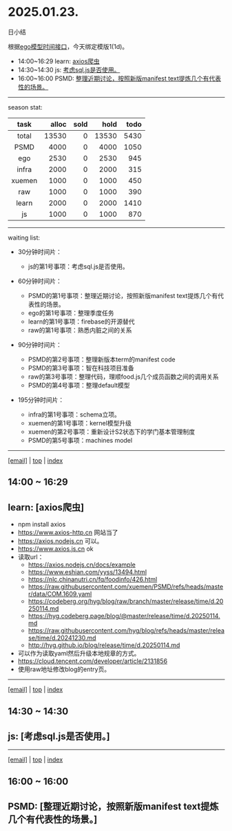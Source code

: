 # 2025.01.23.
日小结

<a id="top"></a>
根据[ego模型时间接口](https://gitee.com/hyg/blog/blob/master/timeflow.md)，今天绑定模版1(1d)。

<a id="index"></a>
- 14:00~16:29	learn: [axios爬虫](#20250123140000)
- 14:30~14:30	js: [考虑sql.js是否使用。](#20250123143000)
- 16:00~16:00	PSMD: [整理近期讨论，按照新版manifest text提炼几个有代表性的场景。](#20250123160000)

---
season stat:

| task | alloc | sold | hold | todo |
| :---: | ---: | ---: | ---: | ---: |
| total | 13530 | 0 | 13530 | 5430 |
| PSMD | 4000 | 0 | 4000 | 1050 |
| ego | 2530 | 0 | 2530 | 945 |
| infra | 2000 | 0 | 2000 | 315 |
| xuemen | 1000 | 0 | 1000 | 450 |
| raw | 1000 | 0 | 1000 | 390 |
| learn | 2000 | 0 | 2000 | 1410 |
| js | 1000 | 0 | 1000 | 870 |

---
waiting list:


- 30分钟时间片：
  - js的第1号事项：考虑sql.js是否使用。

- 60分钟时间片：
  - PSMD的第1号事项：整理近期讨论，按照新版manifest text提炼几个有代表性的场景。
  - ego的第1号事项：整理季度任务
  - learn的第1号事项：firebase的开源替代
  - raw的第1号事项：熟悉内脏之间的关系

- 90分钟时间片：
  - PSMD的第2号事项：整理新版本term的manifest code
  - PSMD的第3号事项：智在科技项目准备
  - raw的第3号事项：整理代码，理顺food.js几个成员函数之间的调用关系
  - PSMD的第4号事项：整理default模型

- 195分钟时间片：
  - infra的第1号事项：schema立项。
  - xuemen的第1号事项：kernel模型升级
  - xuemen的第2号事项：重新设计S2状态下的学门基本管理制度
  - PSMD的第5号事项：machines model

---
<a href="mailto:huangyg@mars22.com?subject=关于2025.01.23.[axios爬虫]任务&body=日期: 2025.01.23.%0D%0A序号: 5%0D%0A手稿:../../draft/2025/20250123.01.md%0D%0A---请勿修改邮件主题及以上内容 从下一行开始写您的想法---%0D%0A">[email]</a> | [top](#top) | [index](#index)
<a id="20250123140000"></a>
## 14:00 ~ 16:29
## learn: [axios爬虫]

- npm install axios
- https://www.axios-http.cn 网站当了
- https://axios.nodejs.cn 可以。
- https://www.axios.js.cn ok
- 读取url：
    - https://axios.nodejs.cn/docs/example
    - https://www.eshian.com/yyss/13494.html 
    - https://nlc.chinanutri.cn/fq/foodinfo/426.html
    - https://raw.githubusercontent.com/xuemen/PSMD/refs/heads/master/data/COM.1609.yaml
    - https://codeberg.org/hyg/blog/raw/branch/master/release/time/d.20250114.md
    - https://hyg.codeberg.page/blog/@master/release/time/d.20250114.md
    - https://raw.githubusercontent.com/hyg/blog/refs/heads/master/release/time/d.20241230.md
    - http://hyg.github.io/blog/release/time/d.20250114.md
- 可以作为读取yaml然后升级本地规章的方式。
- https://cloud.tencent.com/developer/article/2131856
- 使用raw地址修改blog的entry页。

---
<a href="mailto:huangyg@mars22.com?subject=关于2025.01.23.[考虑sql.js是否使用。]任务&body=日期: 2025.01.23.%0D%0A序号: 6%0D%0A手稿:../../draft/2025/20250123.02.md%0D%0A---请勿修改邮件主题及以上内容 从下一行开始写您的想法---%0D%0A">[email]</a> | [top](#top) | [index](#index)
<a id="20250123143000"></a>
## 14:30 ~ 14:30
## js: [考虑sql.js是否使用。]


---
<a href="mailto:huangyg@mars22.com?subject=关于2025.01.23.[整理近期讨论，按照新版manifest text提炼几个有代表性的场景。]任务&body=日期: 2025.01.23.%0D%0A序号: 8%0D%0A手稿:../../draft/2025/20250123.03.md%0D%0A---请勿修改邮件主题及以上内容 从下一行开始写您的想法---%0D%0A">[email]</a> | [top](#top) | [index](#index)
<a id="20250123160000"></a>
## 16:00 ~ 16:00
## PSMD: [整理近期讨论，按照新版manifest text提炼几个有代表性的场景。]

